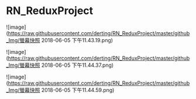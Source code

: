 # RN_ReduxProject

![image](https://raw.githubusercontent.com/derting/RN_ReduxProject/master/github_Img/螢幕快照 2018-06-05 下午11.43.19.png)

![image](https://raw.githubusercontent.com/derting/RN_ReduxProject/master/github_Img/螢幕快照 2018-06-05 下午11.44.37.png)

![image](https://raw.githubusercontent.com/derting/RN_ReduxProject/master/github_Img/螢幕快照 2018-06-05 下午11.44.59.png)
